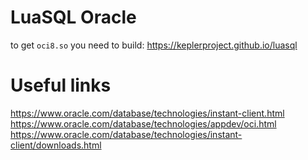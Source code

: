 # LuaSQL Oracle

to get `oci8.so` you need to build: https://keplerproject.github.io/luasql

# Useful links

https://www.oracle.com/database/technologies/instant-client.html
https://www.oracle.com/database/technologies/appdev/oci.html
https://www.oracle.com/database/technologies/instant-client/downloads.html
